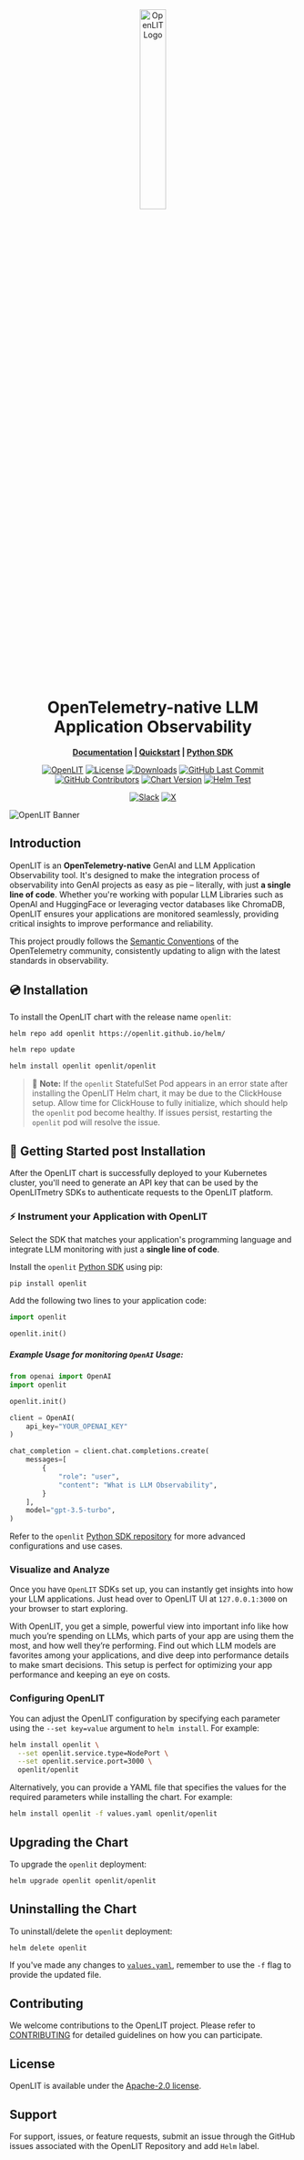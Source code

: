 <div align="center">
<img src="https://github.com/openlit/.github/blob/main/profile/assets/wide-logo-no-bg.png?raw=true" alt="OpenLIT Logo" width="30%"><h1>
OpenTelemetry-native LLM Application Observability</h1>

**[Documentation](https://docs.openlit.io/) | [Quickstart](#-getting-started) | [Python SDK](https://github.com/openlit/openlit/tree/main/sdk/python)**

[![OpenLIT](https://img.shields.io/badge/OpenLIT-orange)](https://github.com/openlit/openlit)
[![License](https://img.shields.io/github/license/openlit/helm?label=License&logo=github&color=f80&logoColor=white)](https://github.com/openlit/helm/blob/main/LICENSE)
[![Downloads](https://static.pepy.tech/badge/openlit/month)](https://pepy.tech/project/openlit)
[![GitHub Last Commit](https://img.shields.io/github/last-commit/openlit/helm)](https://github.com/openlit/helm/pulse)
[![GitHub Contributors](https://img.shields.io/github/contributors/openlit/helm)](https://github.com/openlit/helm/graphs/contributors)
[![Chart Version](https://img.shields.io/github/tag/openlit/helm.svg?&label=Chart%20Version&logo=helm)](https://github.com/openlit/helm/tags)
[![Helm Test](https://github.com/openlit/helm/actions/workflows/helm-test.yml/badge.svg?branch=main)](https://github.com/openlit/helm/actions/workflows/helm-test.yml)

[![Slack](https://img.shields.io/badge/Slack-4A154B?logo=slack&logoColor=white)](https://join.slack.com/t/openlit/shared_invite/zt-2etnfttwg-TjP_7BZXfYg84oAukY8QRQ)
[![X](https://img.shields.io/badge/follow-%40OpenLIT-1DA1F2?logo=x&style=social)](https://twitter.com/openlit_io)

</div>

![OpenLIT Banner](https://github.com/openlit/.github/blob/main/profile/assets/github-readme-repo-banner.png?raw=true)

## Introduction

OpenLIT is an **OpenTelemetry-native** GenAI and LLM Application Observability tool. It's designed to make the integration process of observability into GenAI projects as easy as pie – literally, with just **a single line of code**. Whether you're working with popular LLM Libraries such as OpenAI and HuggingFace or leveraging vector databases like ChromaDB, OpenLIT ensures your applications are monitored seamlessly, providing critical insights to improve performance and reliability.

This project proudly follows the [Semantic Conventions](https://github.com/open-telemetry/semantic-conventions/tree/main/docs/gen-ai) of the OpenTelemetry community, consistently updating to align with the latest standards in observability.

## 💿 Installation

To install the OpenLIT chart with the release name `openlit`:

```bash
helm repo add openlit https://openlit.github.io/helm/

helm repo update

helm install openlit openlit/openlit
```

> 🔧 **Note:** If the `openlit` StatefulSet Pod appears in an error state after installing the OpenLIT Helm chart, it may be due to the ClickHouse setup. Allow time for ClickHouse to fully initialize, which should help the `openlit` pod become healthy. If issues persist, restarting the `openlit` pod will resolve the issue.


## 🚀 Getting Started post Installation

After the OpenLIT chart is successfully deployed to your Kubernetes cluster, you'll need to generate an API key that can be used by the OpenLITmetry SDKs to authenticate requests to the OpenLIT platform.

### ⚡️ Instrument your Application with OpenLIT

Select the SDK that matches your application's programming language and integrate LLM monitoring with just a **single line of code**.

Install the `openlit` [Python SDK](https://pypi.org/project/openlit/) using pip:

```shell
pip install openlit
```

Add the following two lines to your application code:

```python
import openlit

openlit.init()
```

##### Example Usage for monitoring `OpenAI` Usage:

```python
from openai import OpenAI
import openlit

openlit.init()

client = OpenAI(
    api_key="YOUR_OPENAI_KEY"
)

chat_completion = client.chat.completions.create(
    messages=[
        {
            "role": "user",
            "content": "What is LLM Observability",
        }
    ],
    model="gpt-3.5-turbo",
)
```

Refer to the `openlit` [Python SDK repository](https://github.com/openlit/openlit/tree/main/sdk/python) for more advanced configurations and use cases.

### Visualize and Analyze

Once you have `OpenLIT` SDKs set up, you can instantly get insights into how your LLM applications. Just head over to OpenLIT UI at `127.0.0.1:3000` on your browser to start exploring.

With OpenLIT, you get a simple, powerful view into important info like how much you’re spending on LLMs, which parts of your app are using them the most, and how well they’re performing. Find out which LLM models are favorites among your applications, and dive deep into performance details to make smart decisions. This setup is perfect for optimizing your app performance and keeping an eye on costs.

### Configuring OpenLIT

You can adjust the OpenLIT configuration by specifying each parameter using the `--set key=value` argument to `helm install`. For example:

```bash
helm install openlit \
  --set openlit.service.type=NodePort \
  --set openlit.service.port=3000 \
  openlit/openlit
```

Alternatively, you can provide a YAML file that specifies the values for the required parameters while installing the chart. For example:

```bash
helm install openlit -f values.yaml openlit/openlit
```

## Upgrading the Chart

To upgrade the `openlit` deployment:

```bash
helm upgrade openlit openlit/openlit
```

## Uninstalling the Chart

To uninstall/delete the `openlit` deployment:

```bash
helm delete openlit
```

If you've made any changes to [`values.yaml`](values.yaml), remember to use the `-f` flag to provide the updated file.

## Contributing

We welcome contributions to the OpenLIT project. Please refer to [CONTRIBUTING](../../CONTRIBUTING) for detailed guidelines on how you can participate.

## License

OpenLIT is available under the [Apache-2.0 license](../../LICENSE).

## Support

For support, issues, or feature requests, submit an issue through the GitHub issues associated with the OpenLIT Repository and add `Helm` label.
